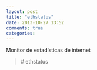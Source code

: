 ```yaml
---
layout: post
title: "ethstatus"
date: 2013-10-27 13:52
comments: true
categories: 
---
```

Monitor de estadísticas de internet

>\# ethstatus

